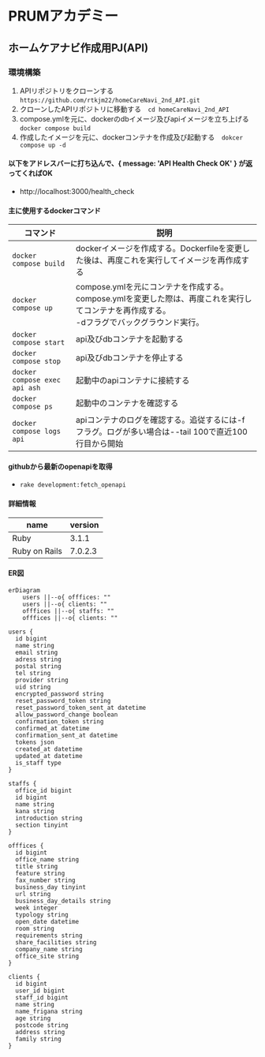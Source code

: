 # PRUMアカデミー

## ホームケアナビ作成用PJ(API)

### 環境構築
1. APIリポジトリをクローンする　`https://github.com/rtkjm22/homeCareNavi_2nd_API.git`
2. クローンしたAPIリポジトリに移動する　`cd homeCareNavi_2nd_API`
3. compose.ymlを元に、dockerのdbイメージ及びapiイメージを立ち上げる　`docker compose build`
4. 作成したイメージを元に、dockerコンテナを作成及び起動する　`dokcer compose up -d`

#### 以下をアドレスバーに打ち込んで、{ message: 'API Health Check OK' } が返ってくればOK
- http://localhost:3000/health_check

#### 主に使用するdockerコマンド
コマンド|説明 
--|--
`docker compose build` | dockerイメージを作成する。Dockerfileを変更した後は、再度これを実行してイメージを再作成する
`docker compose up` | compose.ymlを元にコンテナを作成する。compose.ymlを変更した際は、再度これを実行してコンテナを再作成する。<br>-dフラグでバックグラウンド実行。
`docker compose start` | api及びdbコンテナを起動する
`docker compose stop` | api及びdbコンテナを停止する
`docker compose exec api ash` | 起動中のapiコンテナに接続する
`docker compose ps` | 起動中のコンテナを確認する
`docker compose logs api` | apiコンテナのログを確認する。追従するには-fフラグ。ログが多い場合は--tail 100で直近100行目から開始

#### githubから最新のopenapiを取得
- `rake development:fetch_openapi`

#### 詳細情報

name|version
--|--
Ruby | 3.1.1
Ruby on Rails | 7.0.2.3

#### ER図
```mermaid
erDiagram
    users ||--o{ offfices: ""
    users ||--o{ clients: ""
    offfices ||--o{ staffs: ""
    offfices ||--o{ clients: ""

users {
  id bigint
  name string
  email string
  adress string
  postal string
  tel string
  provider string
  uid string
  encrypted_password string
  reset_password_token string
  reset_password_token_sent_at datetime
  allow_password_change boolean
  confirmation_token string
  confirmed_at datetime
  confirmation_sent_at datetime
  tokens json
  created_at datetime
  updated_at datetime
  is_staff type
}

staffs {
  office_id bigint
  id bigint
  name string
  kana string
  introduction string
  section tinyint
}

offfices {
  id bigint
  office_name string
  title string
  feature string
  fax_number string
  business_day tinyint
  url string
  business_day_details string
  week integer
  typology string
  open_date datetime
  room string
  requirements string
  share_facilities string
  company_name string
  office_site string
}

clients {
  id bigint
  user_id bigint
  staff_id bigint
  name string
  name_frigana string
  age string
  postcode string
  address string
  family string
}
```
